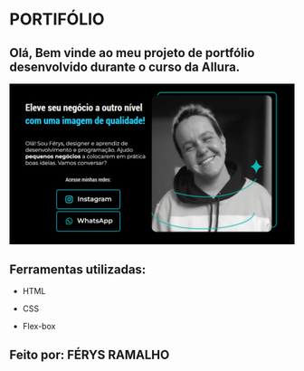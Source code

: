 # PORTIFÓLIO
## Olá, Bem vinde ao meu projeto de portfólio desenvolvido durante o curso da Allura.

![image](https://github.com/FerysRamalho/portifolio/blob/c825f6d49ad5d16b1b389794cbd0817c14d90cc1/assets/pagina.png)

## Ferramentas utilizadas:

* HTML

* CSS

* Flex-box

## Feito por: FÉRYS RAMALHO
